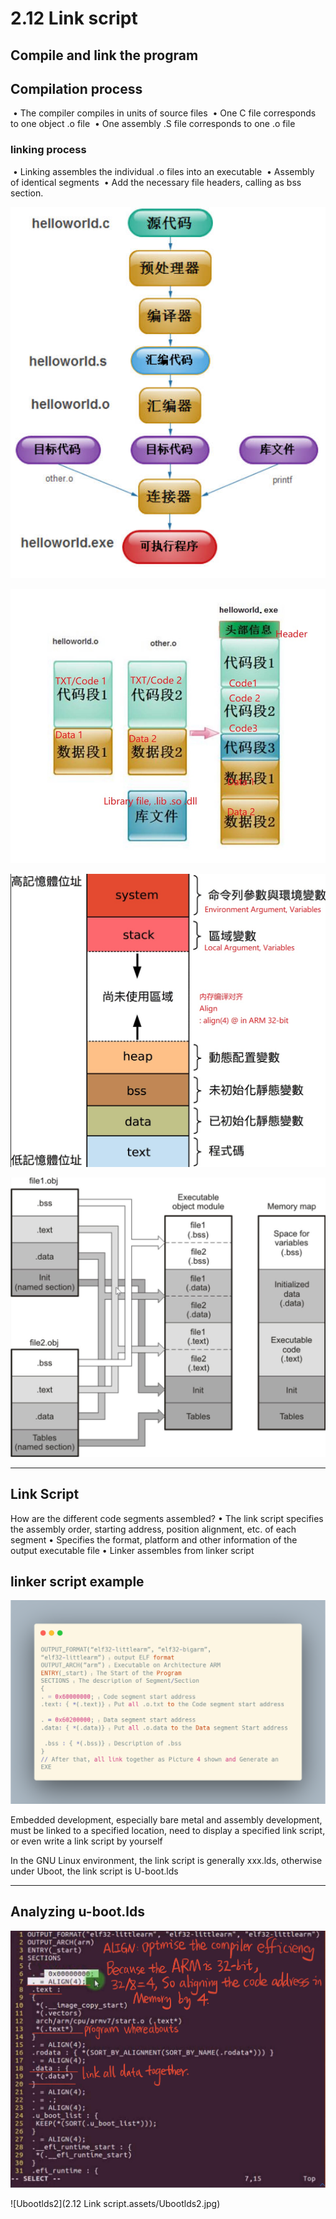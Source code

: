 # 2.12 Link script



## Compile and link the program

## Compilation process

​	• The compiler compiles in units of source files
​	• One C file corresponds to one object .o file
​	• One assembly .S file corresponds to one .o file

### linking process

​	• Linking assembles the individual .o files into an executable
​	• Assembly of identical segments
​	• Add the necessary file headers, calling as bss section.

![1](https://github.com/knightsummon/Computer-System-Architecture-and-ARM-Assembly-Language/blob/main/2.12%20Link%20script/2.12%20Link%20script.assets/1.jpg)

![2](https://github.com/knightsummon/Computer-System-Architecture-and-ARM-Assembly-Language/blob/main/2.12%20Link%20script/2.12%20Link%20script.assets/2.jpg)

![3](https://github.com/knightsummon/Computer-System-Architecture-and-ARM-Assembly-Language/blob/main/2.12%20Link%20script/2.12%20Link%20script.assets/3.jpg)

![4](https://github.com/knightsummon/Computer-System-Architecture-and-ARM-Assembly-Language/blob/main/2.12%20Link%20script/2.12%20Link%20script.assets/4.jpg)

------

## Link Script

How are the different code segments assembled?
	• The link script specifies the assembly order, starting address, position alignment, etc. of each segment
	• Specifies the format, platform and other information of the output executable file
	• Linker assembles from linker script

## linker script example

![5](https://github.com/knightsummon/Computer-System-Architecture-and-ARM-Assembly-Language/blob/main/2.12%20Link%20script/2.12%20Link%20script.assets/5.png)

Embedded development, especially bare metal and assembly development, must be linked to a specified location, need to display a specified link script, or even write a link script by yourself

In the GNU Linux environment, the link script is generally xxx.lds, otherwise under Uboot, the link script is U-boot.lds

------

## Analyzing u-boot.lds

![Ubootlds](https://github.com/knightsummon/Computer-System-Architecture-and-ARM-Assembly-Language/blob/main/2.12%20Link%20script/2.12%20Link%20script.assets/Ubootlds.jpg)

![Ubootlds2](2.12 Link script.assets/Ubootlds2.jpg)
